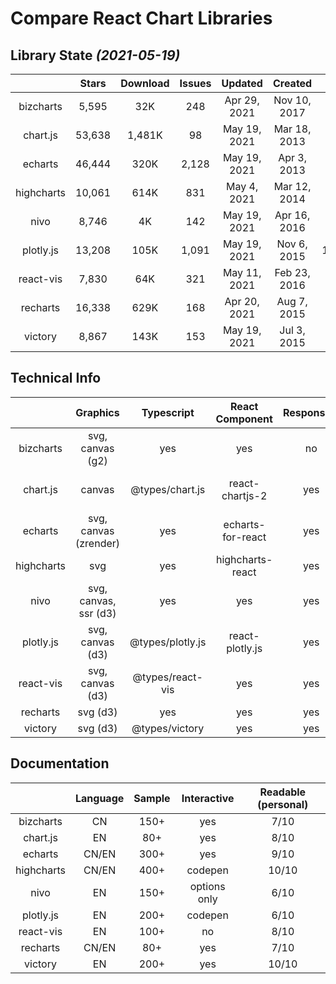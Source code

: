 # Compare React Chart Libraries

## Library State _(2021-05-19)_

|           |  Stars | Download | Issues |      Updated |      Created |      Size | License    |
|:---------:|:------:|:--------:|:------:|:------------:|:------------:|:---------:|:----------:|
| bizcharts |  5,595 |      32K |    248 | Apr 29, 2021 | Nov 10, 2017 |   387.8KB | MIT        |
|  chart.js | 53,638 |   1,481K |     98 | May 19, 2021 | Mar 18, 2013 |    60.6KB | MIT        |
|   echarts | 46,444 |     320K |  2,128 | May 19, 2021 |  Apr 3, 2013 |   308.6KB | Apache-2.0 |
|highcharts | 10,061 |     614K |    831 | May 4, 2021	| Mar 12, 2014 |    93.4KB | Commercial |
|      nivo |  8,746 |       4K |    142 | May 19, 2021	| Apr 16, 2016 |    98.9KB | MIT        |
| plotly.js | 13,208 |     105K |  1,091 | May 19, 2021	|  Nov 6, 2015 | 1,032.1KB | MIT        |
| react-vis |  7,830 |      64K |    321 | May 11, 2021 | Feb 23, 2016 |    79.2KB | MIT        |
|  recharts | 16,338 |     629K |    168 | Apr 20, 2021 |  Aug 7, 2015 |   124.3KB | MIT        |
|   victory |  8,867 |     143K |    153 | May 19, 2021 |  Jul 3, 2015 |   130.5KB | MIT        |


## Technical Info

|            |        Graphics       |    Typescript    |  React Component  | Responsive |      Zoom/Brush     |  3D |
|:----------:|:---------------------:|:----------------:|:-----------------:|:----------:|:-------------------:|:---:|
|  bizcharts |    svg, canvas (g2)   |        yes       |        yes        |     no     |        slider       |  no |
|  chart.js  |         canvas        |  @types/chart.js |  react-chartjs-2  |     yes    | chartjs-plugin-zoom |  no |
|   echarts  | svg, canvas (zrender) |        yes       | echarts-for-react |     yes    |         yes         | yes |
| highcharts |          svg          |        yes       |  highcharts-react |     yes    |         yes         | yes |
|    nivo    | svg, canvas, ssr (d3) |        yes       |        yes        |     yes    |          no         |  no |
|  plotly.js |    svg, canvas (d3)   | @types/plotly.js |  react-plotly.js  |     yes    |         yes         | yes |
|  react-vis |    svg, canvas (d3)   | @types/react-vis |        yes        |     yes    |     not complete    |  no |
|  recharts  |        svg (d3)       |        yes       |        yes        |     yes    |       custom        |  no |
|   victory  |        svg (d3)       |  @types/victory  |        yes        |     yes    |         yes         |  no |

## Documentation

|            | Language | Sample |  Interactive | Readable (personal) |
|:----------:|:--------:|:------:|:------------:|:-------------------:|
|  bizcharts |    CN    |  150+  |      yes     |         7/10        |
|  chart.js  |    EN    |   80+  |      yes     |         8/10        |
|   echarts  |   CN/EN  |  300+  |      yes     |         9/10        |
| highcharts |   CN/EN  |  400+  |    codepen   |        10/10        |
|    nivo    |    EN    |  150+  | options only |         6/10        |
|  plotly.js |    EN    |  200+  |    codepen   |         6/10        |
|  react-vis |    EN    |  100+  |      no      |         8/10        |
|  recharts  |   CN/EN  |   80+  |      yes     |         7/10        |
|   victory  |    EN    |  200+  |      yes     |        10/10        |

